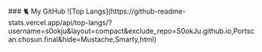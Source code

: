 <!--
Hello world! 🥹

### 👾 안녕하세요. 김다경입니다.
- 사이드 프로젝트를 통해 직접 경험하는 것을 좋아합니다.
- 도구 제작하는 것을 좋아합니다.
- 다양한 관점으로 문제를 파악하고 자신만의 결론을 도출하는 것을 좋아합니다. 

### 👀 Interest
- Cloud & Cloud Security
  - Private Cloud(Openstack)
  - Public Cloud(NCP, AWS, GCP)
- Kubernetes

  
### 🕺🏻 Activities
- BoB(차세대 보안리더 양성 프로그램) 12기 디지털포렌식 트랙
- 글또 10기

### 💻 Side Projects

|프로젝트|설명|
|---|---|
|[build-pipeline-with-slack](https://github.com/S0okJu/build-pipeline-with-slack) | 이미지 빌드-푸시-알림 과정으로 구성된 Tekton pipeline 스크립트|
|[host-vm-memory-checker](https://github.com/S0okJu/host-vm-memory-checker) | 가상 머신의 메모리 사용량을 나타내는 스크립트 |
|[pyclassanalyzer](https://github.com/S0okJu/pyclassanalyzer) | Python 프로젝트의 클래스 구조를 다이어그램으로 나타내는 도구 | 

### 👥 Team Projects

|프로젝트|설명|기간|
|---|---|---|
|[OSSISTANT](https://github.com/ICHEaccount/Ossistant)|범죄자 프로파일링을 위한 분석 도구 |2023.09 ~ 2023.12 |
|[Moarium](https://github.com/Moarium/Moarium)|고시원 인원 관리 애플리케이션| 2024.01 ~ 2024.02 | 
|[HexaCTF Operator](https://github.com/HexaCTF/challenge-operator)<br>[HexaCTF Challenge API](https://github.com/HexaCTF/challenge-api)| Kubernetes를 활용한 CTF 서비스 플랫폼| 2024.10 ~ 현재|
--!>
### 🐈 My GitHub 

![Top Langs](https://github-readme-stats.vercel.app/api/top-langs/?username=s0okju&layout=compact&exclude_repo=S0okJu.github.io,Portscan.chosun.final&hide=Mustache,Smarty,html)

